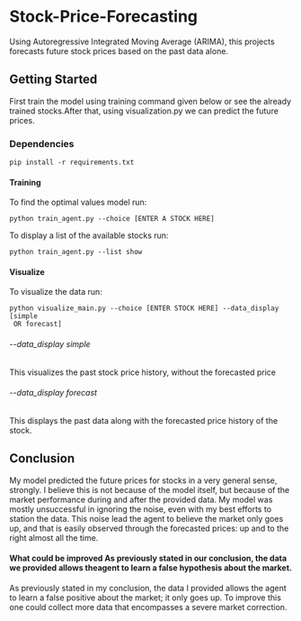# Stock-Price-Forecasting

Using Autoregressive Integrated Moving Average (ARIMA), 
this projects forecasts future stock prices based on the past data alone. 

## Getting Started
First train the model using training command given below or see the already trained stocks.After that,
using visualization.py we can predict the future prices.
### Dependencies
```
pip install -r requirements.txt
```
#### Training 
To find the optimal values model run:
```
python train_agent.py --choice [ENTER A STOCK HERE]
```
To display a list of the available stocks run:
```
python train_agent.py --list show
```
#### Visualize 
To visualize the data run:
```
python visualize_main.py --choice [ENTER STOCK HERE] --data_display [simple
 OR forecast]
```
###### --data_display simple
This visualizes the past stock price history, without the forecasted price

###### --data_display forecast
This displays the past data along with the forecasted price history of the stock.

## Conclusion
My model predicted the future prices for stocks in a very general sense, strongly. I believe this is not because of the model itself, but because of the market performance during and after the provided data. My model was mostly unsuccessful in ignoring the noise, even with my best efforts to station the data. This noise lead the agent to believe the market only goes up, and that is easily observed through the forecasted prices: up and to the right almost all the time.
 
#### What could be improved As previously stated in our conclusion, the data we provided allows theagent to learn a false hypothesis about the market. 
As previously stated in my conclusion, the data I provided allows the agent to learn a false positive about the market; it only goes up. To improve this one could collect more data that encompasses a severe market correction.

